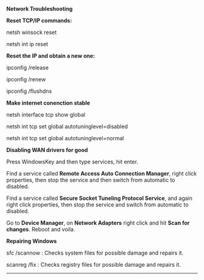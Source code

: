 **Network Troubleshooting**


**Reset TCP/IP commands:**

netsh winsock reset

netsh int ip reset

  
**Reset the IP and obtain a new one:**

ipconfig /release

ipconfig /renew

ipconfig /flushdns

**Make internet conenction stable**

netsh interface tcp show global

netsh int tcp set global autotuninglevel=disabled

netsh int tcp set global autotuninglevel=normal

  
**Disabling WAN drivers for good**

  
Press WindowsKey and then type services, hit enter. 

  Find a service called <b>Remote Access Auto Connection Manager</b>, right click properties, then stop the service and then switch from automatic to disabled.
  
  Find a service called <b>Secure Socket Tuneling Protocol Service</b>, and again right click properties, then stop the service and switch from automatic to disabled.
  
  Go to <b>Device Manager</b>, on <b>Network Adapters</b> right click and hit <b>Scan for changes</b>.
  Reboot and voila.
 
 
**Repairing Windows**

sfc /scannow : Checks system files for possible damage and repairs it.

scanreg /fix : Checks registry files for possible damage and repairs it.

----------------------------------------------------------------------------------------------------------------------------------------
